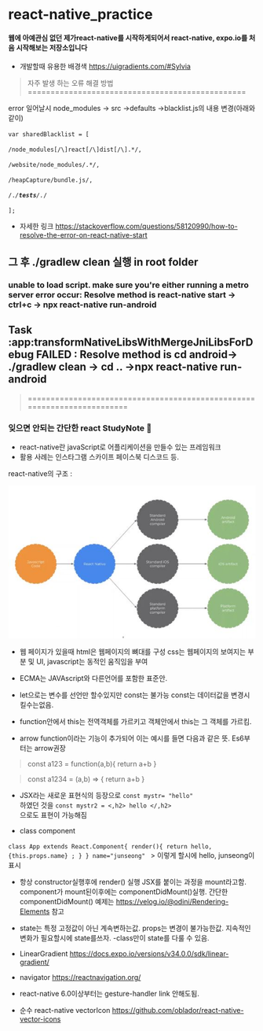 # react-native_practice
#### 웹에 아예관심 없던 제가react-native를 시작하게되어서  react-native, expo.io를  처음 시작해보는 저장소입니다 
- 개발할때 유용한 배경색 https://uigradients.com/#Sylvia

>자주 발생 하는 오류 해결 방법================================================

error 일어날시 node_modules -> src ->defaults ->blacklist.js의 내용  변경(아래와 같이)



<code>var sharedBlacklist = [ </code>

<code>/node_modules[\/\\]react[\/\\]dist[\/\\].*/,</code>

<code>/website\/node_modules\/.*/,</code>

<code>/heapCapture\/bundle\.js/,</code>

<code>/.*\/__tests__\/.*/</code> 

<code>];</code>

- 자세한 링크 https://stackoverflow.com/questions/58120990/how-to-resolve-the-error-on-react-native-start


## 그 후 ./gradlew clean 실행 in root folder

### unable to load script. make sure you're either running a metro server error occur: Resolve method is react-native start -> ctrl+c -> npx react-native run-android  

## Task :app:transformNativeLibsWithMergeJniLibsForDebug FAILED : Resolve method is    cd android-> ./gradlew clean -> cd .. ->npx react-native run- android 

>========================================================================

### 잊으면 안되는 간단한 react StudyNote 📖
- react-native란 javaScript로 어플리케이션을 만들수 있는 프레임워크
- 활용 사례는 인스타그램 스카이프 페이스북 디스코드 등.

react-native의 구조 :

![react](./rimg.JPG)

- 웹 페이지가 있을때 html은 웹페이지의 뼈대를 구성 css는 웹페이지의 보여지는 부분 및 UI, javascript는 동적인 움직임을 부여 

- ECMA는 JAVAscript와 다른언어를 포함한 표준안.
- let으로는 변수를 선언만 할수있지만 const는 불가능 const는 데이터값을 변경시킬수는없음.
- function안에서 this는 전역객체를 가르키고 객체안에서 this는 그 객체를 가르킴.
- arrow function이라는 기능이 추가되어 이는 예시를 들면 다음과 같은 뜻. Es6부터는 arrow권장

> const a123 = function(a,b){
  return a+b
}

> const a1234 = (a,b) => {
  return a+b 
}

- JSX라는 새로운 표현식의 등장으로 
 <code>const mystr= "hello"  </code> 하였던 것을
<code>const mystr2 = <,h2> hello </,h2> </code>으로도 표현이 가능해짐 

- class component 

<code>class App extends React.Component{
  render(){
    return  hello, {this.props.name} ;
  }
} 
name="junseong"
</code>  > 이렇게 할시에 hello, junseong이 표시 

- 항상 constructor실행후에 render() 실행 JSX를 붙이는 과정을 mount라고함. component가 mount된이후에는 componentDidMount()실행. 간단한 componentDidMount() 예제는 https://velog.io/@odini/Rendering-Elements 참고

- state는 특정 고정값이 아닌 계속변하는값. props는 변경이 불가능한값. 지속적인 변화가 필요할시에 state를쓰자.
-class만이 state를 다룰 수 있음.
- LinearGradient https://docs.expo.io/versions/v34.0.0/sdk/linear-gradient/


- navigator https://reactnavigation.org/
- react-native 6.0이상부터는 gesture-handler link 안해도됨.
- 순수 react-native vectorIcon https://github.com/oblador/react-native-vector-icons





